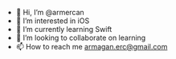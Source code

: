 - 👋 Hi, I’m @armercan
- 👀 I’m interested in iOS
- 🌱 I’m currently learning Swift
- 💞️ I’m looking to collaborate on learning 
- 📫 How to reach me armagan.erc@gmail.com

<!---
armercan/armercan is a ✨ special ✨ repository because its `README.md` (this file) appears on your GitHub profile.
You can click the Preview link to take a look at your changes.
--->
